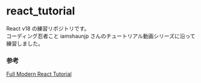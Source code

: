 # react_tutorial
React v18 の練習リポジトリです。  
コーディング忍者こと iamshaunjp さんのチュートリアル動画シリーズに沿って練習しました。

### 参考
[Full Modern React Tutorial](https://youtube.com/playlist?list=PL4cUxeGkcC9gZD-Tvwfod2gaISzfRiP9d)
